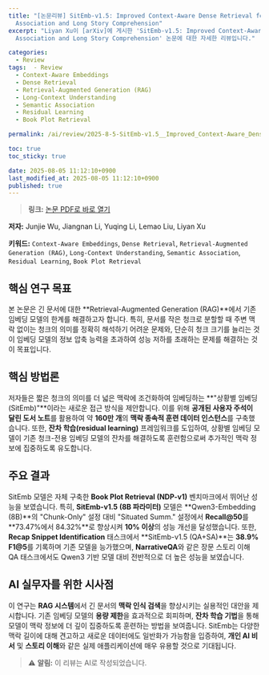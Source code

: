 ```yaml
---
title: "[논문리뷰] SitEmb-v1.5: Improved Context-Aware Dense Retrieval for Semantic
  Association and Long Story Comprehension"
excerpt: "Liyan Xu이 [arXiv]에 게시한 'SitEmb-v1.5: Improved Context-Aware Dense Retrieval for Semantic
  Association and Long Story Comprehension' 논문에 대한 자세한 리뷰입니다."

categories:
  - Review
tags:  - Review
  - Context-Aware Embeddings
  - Dense Retrieval
  - Retrieval-Augmented Generation (RAG)
  - Long-Context Understanding
  - Semantic Association
  - Residual Learning
  - Book Plot Retrieval

permalink: /ai/review/2025-8-5-SitEmb-v1.5__Improved_Context-Aware_Dense_Retrieval_for_Semantic __Association_and_Long_Story_Comprehension/

toc: true
toc_sticky: true

date: 2025-08-05 11:12:10+0900
last_modified_at: 2025-08-05 11:12:10+0900
published: true
---
```

> **링크:** [논문 PDF로 바로 열기](https://arxiv.org/abs/2508.01959)

**저자:** Junjie Wu, Jiangnan Li, Yuqing Li, Lemao Liu, Liyan Xu

**키워드:** `Context-Aware Embeddings`, `Dense Retrieval`, `Retrieval-Augmented Generation (RAG)`, `Long-Context Understanding`, `Semantic Association`, `Residual Learning`, `Book Plot Retrieval`

## 핵심 연구 목표
본 논문은 긴 문서에 대한 **Retrieval-Augmented Generation (RAG)**에서 기존 임베딩 모델의 한계를 해결하고자 합니다. 특히, 문서를 작은 청크로 분할할 때 주변 맥락 없이는 청크의 의미를 정확히 해석하기 어려운 문제와, 단순히 청크 크기를 늘리는 것이 임베딩 모델의 정보 압축 능력을 초과하여 성능 저하를 초래하는 문제를 해결하는 것이 목표입니다.

## 핵심 방법론
저자들은 짧은 청크의 의미를 더 넓은 맥락에 조건화하여 임베딩하는 **"상황별 임베딩(SitEmb)"**이라는 새로운 접근 방식을 제안합니다. 이를 위해 **공개된 사용자 주석이 달린 도서 노트**를 활용하여 약 **160만 개**의 **맥락 종속적 훈련 데이터 인스턴스**를 구축했습니다. 또한, **잔차 학습(residual learning)** 프레임워크를 도입하여, 상황별 임베딩 모델이 기존 청크-전용 임베딩 모델의 잔차를 해결하도록 훈련함으로써 추가적인 맥락 정보에 집중하도록 유도합니다.

## 주요 결과
SitEmb 모델은 자체 구축한 **Book Plot Retrieval (NDP-v1)** 벤치마크에서 뛰어난 성능을 보였습니다. 특히, **SitEmb-v1.5 (8B 파라미터)** 모델은 **Qwen3-Embedding (8B)**의 "Chunk-Only" 설정 대비 "Situated Summ." 설정에서 **Recall@50**를 **73.47%에서 84.32%**로 향상시켜 **10% 이상**의 성능 개선을 달성했습니다. 또한, **Recap Snippet Identification** 태스크에서 **SitEmb-v1.5 (QA+SA)**는 **38.9% F1@5**를 기록하며 기존 모델을 능가했으며, **NarrativeQA**와 같은 장문 스토리 이해 QA 태스크에서도 Qwen3 기반 모델 대비 전반적으로 더 높은 성능을 보였습니다.

## AI 실무자를 위한 시사점
이 연구는 **RAG 시스템**에서 긴 문서의 **맥락 인식 검색**을 향상시키는 실용적인 대안을 제시합니다. 기존 임베딩 모델의 **용량 제한**을 효과적으로 회피하며, **잔차 학습 기법**을 통해 모델이 맥락 정보에 더 깊이 집중하도록 훈련하는 방법을 보여줍니다. SitEmb는 다양한 맥락 길이에 대해 견고하고 새로운 데이터에도 일반화가 가능함을 입증하여, **개인 AI 비서** 및 **스토리 이해**와 같은 실제 애플리케이션에 매우 유용할 것으로 기대됩니다.

> ⚠️ **알림:** 이 리뷰는 AI로 작성되었습니다.